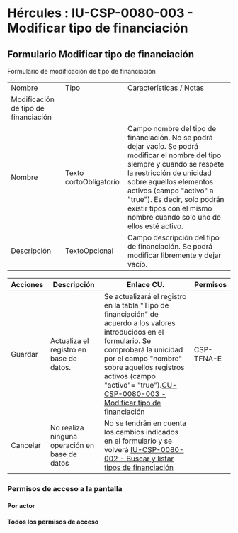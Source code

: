 # Hércules : IU\-CSP\-0080\-003 \- Modificar tipo de financiación



## Formulario Modificar tipo de financiación

Formulario de modificación de tipo de financiación



|  | | |
| --- | --- | --- |
| Nombre | Tipo | Características / Notas |
| Modificación de tipo de financiación | | |
| Nombre | Texto cortoObligatorio | Campo nombre del tipo de financiación. No se podrá dejar vacío. Se podrá modificar el nombre del tipo siempre y cuando se respete la restricción de unicidad sobre aquellos elementos activos (campo "activo" a "true"). Es decir, solo podrán existir tipos con el mismo nombre cuando solo uno de ellos esté activo. |
| Descripción | TextoOpcional | Campo descripción del tipo de financiación. Se podrá modificar libremente y dejar vacío. |



| Acciones | Descripción | Enlace CU. | Permisos |
| --- | --- | --- | --- |
| Guardar | Actualiza el registro en base de datos. | Se actualizará el registro en la tabla "Tipo de financiación" de acuerdo a los valores introducidos en el formulario. Se comprobará la unicidad por el campo "nombre" sobre aquellos registros activos (campo "activo"\= "true").[CU\-CSP\-0080\-003 \- Modificar tipo de financiación](/hercules/sgi-sistema-de-gestion-de-investigacion/requisitos-y-analisis-funcional/analisis-funcional-sgi-hercules/csp-modulo-de-convocatorias-ayudas-solicitudes-proyectos-y-contratos-y-grupos-de-investigacion/csp-casos-de-uso/cu-csp-0080-gestion-de-tipos-de-financiacion/cu-csp-0080-003-modificar-tipo-de-financiacion.md "/hercules/sgi-sistema-de-gestion-de-investigacion/requisitos-y-analisis-funcional/analisis-funcional-sgi-hercules/csp-modulo-de-convocatorias-ayudas-solicitudes-proyectos-y-contratos-y-grupos-de-investigacion/csp-casos-de-uso/cu-csp-0080-gestion-de-tipos-de-financiacion/cu-csp-0080-003-modificar-tipo-de-financiacion.md") | CSP\-TFNA\-E |
| Cancelar | No realiza ninguna operación en base de datos | No se tendrán en cuenta los cambios indicados en el formulario y se volverá [IU\-CSP\-0080\-002 \- Buscar y listar tipos de financiación](/hercules/sgi-sistema-de-gestion-de-investigacion/requisitos-y-analisis-funcional/analisis-funcional-sgi-hercules/csp-modulo-de-convocatorias-ayudas-solicitudes-proyectos-y-contratos-y-grupos-de-investigacion/csp-interfaz-de-usuario/iu-csp-0080-gestion-de-tipos-de-financiacion/iu-csp-0080-002-buscar-y-listar-tipos-de-financiacion.md "/hercules/sgi-sistema-de-gestion-de-investigacion/requisitos-y-analisis-funcional/analisis-funcional-sgi-hercules/csp-modulo-de-convocatorias-ayudas-solicitudes-proyectos-y-contratos-y-grupos-de-investigacion/csp-interfaz-de-usuario/iu-csp-0080-gestion-de-tipos-de-financiacion/iu-csp-0080-002-buscar-y-listar-tipos-de-financiacion.md") |  |

  


### Permisos de acceso a la pantalla

#### Por actor

#### Todos los permisos de acceso




